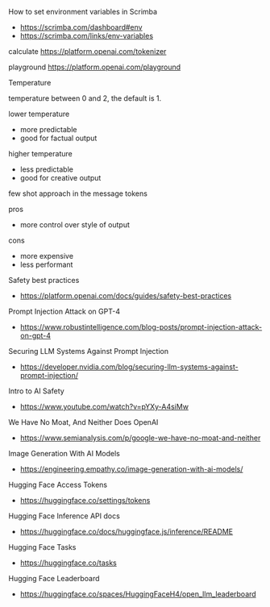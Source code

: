 How to set environment variables in Scrimba

- https://scrimba.com/dashboard#env
- https://scrimba.com/links/env-variables

calculate
https://platform.openai.com/tokenizer

playground
https://platform.openai.com/playground

Temperature

temperature between 0 and 2, the default is 1.

lower temperature

- more predictable
- good for factual output

higher temperature

- less predictable
- good for creative output

few shot approach in the message tokens

pros

- more control over style of output

cons

- more expensive
- less performant

Safety best practices

- https://platform.openai.com/docs/guides/safety-best-practices

Prompt Injection Attack on GPT-4

- https://www.robustintelligence.com/blog-posts/prompt-injection-attack-on-gpt-4

Securing LLM Systems Against Prompt Injection

- https://developer.nvidia.com/blog/securing-llm-systems-against-prompt-injection/

Intro to AI Safety

- https://www.youtube.com/watch?v=pYXy-A4siMw

We Have No Moat, And Neither Does OpenAI

- https://www.semianalysis.com/p/google-we-have-no-moat-and-neither

Image Generation With AI Models

- https://engineering.empathy.co/image-generation-with-ai-models/

Hugging Face Access Tokens

- https://huggingface.co/settings/tokens

Hugging Face Inference API docs

- https://huggingface.co/docs/huggingface.js/inference/README

Hugging Face Tasks

- https://huggingface.co/tasks

Hugging Face Leaderboard

- https://huggingface.co/spaces/HuggingFaceH4/open_llm_leaderboard
